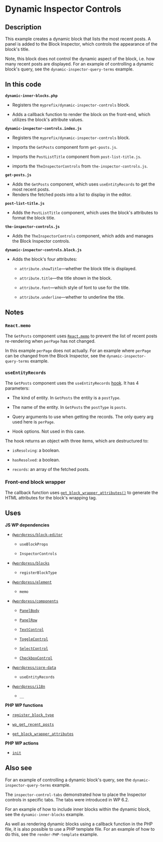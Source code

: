 # Dynamic Inspector Controls

## Description

This example creates a dynamic block that lists the most recent posts. A panel is added to the Block Inspector, which controls the appearance of the block's title.

Note, this block does not control the dynamic aspect of the block, i.e. how many recent posts are displayed. For an example of controlling a dynamic block's query, see the `dynamic-inspector-query-terms` example.

## In this code

**`dynamic-inner-blocks.php`**

- Registers the `myprefix/dynamic-inspector-controls` block.

- Adds a callback function to render the block on the front-end, which utilizes the block's attribute values.

**`dynamic-inspector-controls.index.js`**

- Registers the `myprefix/dynamic-inspector-controls` block.

- Imports the `GetPosts` component form `get-posts.js`.

- Imports the `PostListTitle` component from `post-list-title.js`.

- imports the `TheInspectorControls` from `the-inspector-controls.js`.

**`get-posts.js`**

- Adds the `GetPosts` component, which uses `useEntityRecords` to get the most recent posts.
- Renders the fetched posts into a list to display in the editor.

**`post-list-title.js`**

- Adds the `PostListTitle` component, which uses the block's attributes to format the block title.

**`the-inspector-controls.js`**

- Adds the `TheInspectorControls` component, which adds and manages the Block Inspector controls.

**`dynamic-inspector-controls.block.js`**

- Adds the block's four attributes:

  - `attribute.showTitle`&mdash;whether the block title is displayed.

  - `attribute.title`&mdash;the title shown in the block.

  - `attribute.font`&mdash;which style of font to use for the title.

  - `attribute.underline`&mdash;whether to underline the title.

## Notes

### `React.memo`

The `GetPosts` component uses [`React.memo`](https://legacy.reactjs.org/docs/react-api.html#reactmemo) to prevent the list of recent posts re-rendering when `perPage` has not changed.

In this example `perPage` does not actually. For an example where `perPage` can be changed from the Block Inspector, see the `dynamic-inspector-query-terms` example.

### `useEntityRecords`

The `GetPosts` component uses the `useEntityRecords` [hook](https://legacy.reactjs.org/docs/hooks-intro.html). It has 4 parameters:

- The kind of entity. In `GetPosts` the entity is a `postType`.

- The name of the entity. In `GetPosts` the `postType` is `posts`.

- Query arguments to use when getting the records. The only query arg used here is `perPage`.

- Hook options. Not used in this case.

The hook returns an object with three items, which are destructured to:

- `isResolving`: a boolean.

- `hasResolved`: a boolean.

- `records`: an array of the fetched posts.

### Front-end block wrapper

The callback function uses [`get_block_wrapper_attributes()`](https://developer.wordpress.org/reference/functions/get_block_wrapper_attributes/) to generate the HTML attributes for the block's wrapping tag.

## Uses

**JS WP dependencies**

- [`@wordpress/block-editor`](https://developer.wordpress.org/block-editor/reference-guides/packages/packages-block-editor/)

  - `useBlockProps`

  - `InspectorControls`

- [`@wordpress/blocks`](https://developer.wordpress.org/block-editor/reference-guides/packages/packages-blocks/)

  - `registerBlockType`

- [`@wordpress/element`](https://developer.wordpress.org/block-editor/reference-guides/packages/packages-element/)

  - `memo`

- [`@wordpress/components`](https://developer.wordpress.org/block-editor/reference-guides/components/)

  - [`PanelBody`](https://developer.wordpress.org/block-editor/reference-guides/components/panel/)

  - [`PanelRow`](https://developer.wordpress.org/block-editor/reference-guides/components/panel/)

  - [`TextControl`](https://developer.wordpress.org/block-editor/reference-guides/components/text-control/)

  - [`ToggleControl`](https://developer.wordpress.org/block-editor/reference-guides/components/toggle-control/)

  - [`SelectControl`](https://developer.wordpress.org/block-editor/reference-guides/components/select-control/)

  - [`CheckboxControl`](https://developer.wordpress.org/block-editor/reference-guides/components/checkbox-control/)

- [`@wordpress/core-data`](https://developer.wordpress.org/block-editor/reference-guides/packages/packages-core-data/)

  - `useEntityRecords`

- [`@wordpress/i18n`](https://developer.wordpress.org/block-editor/reference-guides/packages/packages-i18n/)

  - `__`

**PHP WP functions**

- [`register_block_type`](https://developer.wordpress.org/reference/functions/register_block_type/)

- [`wp_get_recent_posts`](https://developer.wordpress.org/reference/functions/wp_get_recent_posts/)

- [`get_block_wrapper_attributes`](https://developer.wordpress.org/reference/functions/get_block_wrapper_attributes/)

**PHP WP actions**

- [`init`](https://developer.wordpress.org/reference/hooks/init/)

## Also see

For an example of controlling a dynamic block's query, see the `dynamic-inspector-query-terms` example.

The `inspector-control-tabs` demonstrated how to place the Inspector controls in specific tabs. The tabs were introduced in WP 6.2.

For an example of how to include inner blocks within the dynamic block, see the `dynamic-inner-blocks` example.

As well as rendering dynamic blocks using a callback function in the PHP file, it is also possible to use a PHP template file. For an example of how to do this, see the `render-PHP-template` example.
